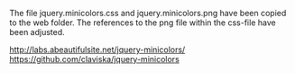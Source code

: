 The file jquery.minicolors.css and jquery.minicolors.png have been copied to the web folder. The references to the png
file within the css-file have been adjusted.

http://labs.abeautifulsite.net/jquery-minicolors/
https://github.com/claviska/jquery-minicolors

